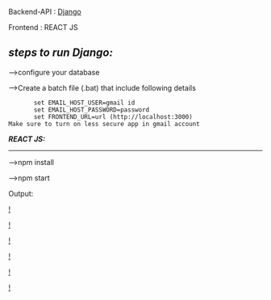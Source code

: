 Backend-API :  [Django](https://github.com/Rathnavel-Rat/backend_Rest "Project Link")

Frontend    :  REACT JS

_steps to run Django:_
---
-->configure your database

-->Create a batch file (.bat) that include following details
         
           set EMAIL_HOST_USER=gmail id
           set EMAIL_HOST_PASSWORD=password
           set FRONTEND_URL=url (http://localhost:3000)
    Make sure to turn on less secure app in gmail account       

*__REACT JS:__*
___
-->npm install

-->npm start   


Output:

[!](https://drive.google.com/file/d/1DdvT9WlrFJ6ZlcpOlivcgkayOZyvCt2f/view?usp=sharing )

[!](https://drive.google.com/file/d/1WNPaBpBqK90x__JettaEJxT97XYs7T4U/view?usp=sharing)

[!](https://drive.google.com/file/d/1x_ua5rEIrcriepmZLutf85EnxdHN3vJ0/view?usp=sharing)

[!](https://drive.google.com/file/d/1c2X-jpddZATAu_A20JLhvocfyuKYhdHf/view?usp=sharing)

[!](https://drive.google.com/file/d/1Uscsveol8p7IFdY2KGr_0XUwgOZgvD_d/view?usp=sharing)

[!](https://drive.google.com/file/d/1IpozMfT3DXwkrWBPn9X3LjEohlkAnlZ0/view?usp=sharing)